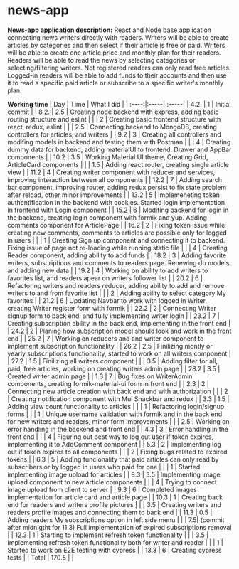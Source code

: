 # news-app

**News-app application description:**
React and Node base application connecting news writers directly with readers.
Writers will be able to create articles by categories and then select if their article is free or paid. Writers will be able to create one  article price and monthly plan for their readers.
Readers will be able to read the news by selecting categories or selecting/filtering writers. Not registered readers can only read free articles. Logged-in readers will be able to add funds to their accounts and then use it to read a specific paid article or subscribe to a specific writer's monthly plan.


**Working time**
| Day | Time | What I did |
| :----:|:-----| :-----|
| 4.2. | 1 | Initial commit |
| 8.2. | 2.5 | Creating node backend with express, adding basic routing structure and eslint |
| | 2 | Creating basic frontend structure with react, redux, eslint | 
| | 2.5 | Connecting backend to MongoDB, creating controllers for articles, and writers | 
| 9.2 | 3 | Creating all controllers and modifing models in backend and testing them with Postman |
| | 4 | Creating dummy data for backend, adding materialUI to frontend: Drawer and AppBar components |
| 10.2 | 3.5 | Working Material UI theme, Creating Grid, ArticleCard components |
| | 1.5 | Adding react router, creating single article view |
| 11.2 | 4 | Creating writer component with reducer and services, improving interaction between all components |
| 12.2 | 7 | Adding search bar component, improving router, adding redux persist to fix state problem after reload, other minor improvements |
| 13.2 | 5 | Implemeneting token authentification in the backend with cookies. Started login implementation in frontend with Login component |
| 15.2 | 6 | Modifing backend for login in the backend, creating login component with formik and yup. Adding comments component for ArticlePage |
| 16.2 | 2 | Fixing token issue while creating new comments, comments to articles are possible only for logged in users |
| | 1 | Creating Sign up component and connecting it to backend. Fixing issue of page not re-loading while running static file |
| | 4 | Creating Reader component, adding ability to add funds |
| 18.2 | 3 | Adding favorite writers, subscriptions and comments to readers page. Renewing db models and adding new data |
| 19.2 | 4 | Working on ability to add writers to favorites list, and readers apear on writers follower list |
| 20.2 | 6 | Refactoring writers and readers reducer, adding ability to add and remove writers to and from favorite list |
| | 2 | Adding ability to select category My favorites |
| 21.2 | 6 | Updating Navbar to work with logged in Writer, creating Writer register form with formik |
| 22.2 | 2 | Connecting Writer signup form to back end, and fully implementing writer login |
| 23.2 | 7 | Creating subscription ability in the back end, implementing in the front end |
| 24.2 | 2 | Planing how subscription model should look and work in the front end |
| 25.2 | 7 | Working on reducers and and writer component to implement subscription functionality |
| 26.2 | 2.5 | Finilizing montly or yearly subscriptions functionality, started to work on all writers component |
| 27.2 | 1.5 | Finilizing all writers component |
| | 3.5 | Adding filter for all, paid, free articles, working on creating writers admin page |
| 28.2 | 3.5 | Created writer admin page |
| 1.3 | 7 | Bug fixes on WriterAdmin components, creating formik-material-ui form in front end |
| 2.3 | 2 | Connecting new article creation with back end and with authorization |
| | 2 | Creating notification component with Mui Snackbar and redux |
| 3.3 | 1.5 | Adding view count functionality to articles |
| | 1 | Refactoring login/signup forms |
| | 1 | Unique username validation with formik and in the back end for new writers and readers, minor form improvements |
| | 2.5 | Working on error handling in the backend and front end |
| 4.3 | 3 | Error handling in the front end |
| | 4 | Figuring out best way to log out user if token expires, implementing it to AddComment component |
| 5.3 | 2 | Implementing log out if token expires to all components |
| | 2 | Fixing bugs related to expired tokens |
| 6.3 | 5 | Adding funcionality that paid articles can only read by subscribers or by logged in users who paid for one |
| | 1 | Started implementing image upload for articles |
| 8.3 | 3.5 | Implementing image upload component to new article components |
| | 4 | Trying to connect image upload from client to server |
| 9.3 | 6 | Completed images implementation for article card and article page |
| 10.3 | 1 | Creating back end for readers and writers profile pictures |
| | 3.5 | Creating writers and readers profile images and connecting them to back end |
| 11.3 | 0.5 | Adding readers My subscriptions option in left side menu |
| | 7.5| (commit after midnigtht for 11.3) Full implementation of expired subscriptions removal |
| 12.3 | 1 | Starting to implement refresh token functionality |
| | 3.5 | Implementing refresh token functionality both for writer and reader |
| | 1 | Started to work on E2E testing with cypress |
| 13.3 | 6 | Creating cypress tests |
| Total | 170.5 | | 
